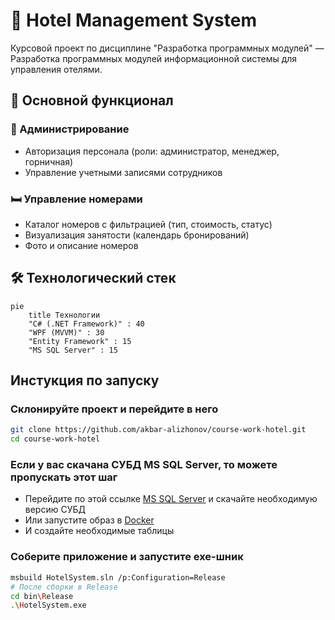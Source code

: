 # 🏨 Hotel Management System

Курсовой проект по дисциплине "Разработка программных модулей" — Разработка программных модулей информационной системы для управления отелями.

## 📌 Основной функционал

### 🔑 Администрирование
- Авторизация персонала (роли: администратор, менеджер, горничная)
- Управление учетными записями сотрудников

### 🛏 Управление номерами
- Каталог номеров с фильтрацией (тип, стоимость, статус)
- Визуализация занятости (календарь бронирований)
- Фото и описание номеров

## 🛠 Технологический стек

```mermaid
pie
    title Технологии
    "C# (.NET Framework)" : 40
    "WPF (MVVM)" : 30
    "Entity Framework" : 15
    "MS SQL Server" : 15
```

## Инстукция по запуску
 
### Склонируйте проект и перейдите в него
```bash
git clone https://github.com/akbar-alizhonov/course-work-hotel.git
cd course-work-hotel
```

### Если у вас скачана СУБД MS SQL Server, то можете пропускать этот шаг
- Перейдите по этой ссылке [MS SQL Server](https://www.microsoft.com/en-us/sql-server/sql-server-downloads) и скачайте необходимую версию СУБД
- Или запустите образ в [Docker](https://hub.docker.com/r/microsoft/mssql-server)
- И создайте необходимые таблицы

### Соберите приложение и запустите exe-шник
```bash
msbuild HotelSystem.sln /p:Configuration=Release
# После сборки в Release
cd bin\Release
.\HotelSystem.exe
```
